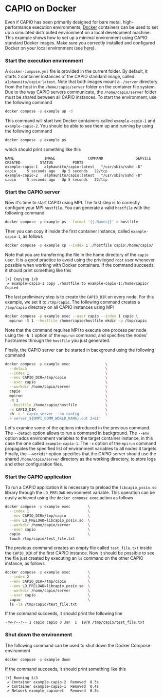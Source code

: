 # CAPIO on Docker

Even if CAPIO has been primarily designed for bare metal, high-performance execution environments, [Docker](https://www.docker.com/) containers can be used to set up a simulated distributed environment on a local development machine. This example shows how to set up a minimal environment using CAPIO standard Docker images. Make sure you correctly installed and configured Docker on your local environment (see [here](https://docs.docker.com/engine/install/)).

### Start the execution environment

A `docker-compose.yml` file is provided in the current folder. By default, it starts `2` container instances of the CAPIO standard image, called `alphaunito/capio:latest`. Note that both images mount a `./server` directory from the host in the `/home/capio/server` folder on the container file system. Due to the way CAPIO servers communicate, the `/home/capio/server` folder must be shared between all CAPIO instances. To start the environment, use the following command

```bash
docker compose -p example up -d 
```

This command will start two Docker containers called `example-capio-1` and `example-capio-2`. You should be able to see them up and running by using the following command

```bash
docker compose -p example ps
```

which should print something like this

```
NAME              IMAGE               COMMAND               SERVICE   CREATED         STATUS         PORTS
example-capio-1   alphaunito/capio:latest   "/usr/sbin/sshd -D"   capio     5 seconds ago   Up 5 seconds   22/tcp
example-capio-2   alphaunito/capio:latest   "/usr/sbin/sshd -D"   capio     5 seconds ago   Up 5 seconds   22/tcp
```

### Start the CAPIO server

Now it's time to start CAPIO using MPI. The first step is to correctly configure your MPI `hostfile`. You can generate a valid `hostfile` with the following command

```bash
docker compose -p example ps --format '{{.Names}}' > hostfile
```

Then you can copy it inside the first container instance, called `example-capio-1`, as follows

```bash
docker compose -p example cp --index 1 ./hostfile capio:/home/capio/
```

Note that you are transferring the file in the home directory of the `capio` user. It is a good practice to avoid using the privileged `root` user whenever possible when working with Docker containers. If the command succeeds, it should print something like this

```
[+] Copying 1/0
 ✔ example-capio-1 copy ./hostfile to example-capio-1:/home/capio/ Copied 
```

The last preliminary step is to create the `CAPIO_DIR` on every node. For this example, we set it to `/tmp/capio`. The following command creates a `/tmp/capio` directory on all CAPIO instances using MPI

```bash
docker compose -p example exec --user capio --index 1 capio \
  mpirun -N 1 --hostfile /home/capio/hostfile mkdir -p /tmp/capio
```

Note that the command requires MPI to execute one process per node using the `-N 1` option of the `mpirun` command, and specifies the nodes' hostnames through the `hostfile` you just generated.

Finally, the CAPIO server can be started in background using the following command

```bash
docker compose -p example exec                \
  --detach                                    \
  --index 1                                   \
  --env CAPIO_DIR=/tmp/capio                  \
  --user capio                                \
  --workdir /home/capio/server                \
  capio                                       \
  mpirun                                      \
  -N 1                                        \
  --hostfile /home/capio/hostfile             \
  -x CAPIO_DIR                                \
  sh -c ' capio_server --no-config            \
  > server_${OMPI_COMM_WORLD_RANK}.out 2>&1'
```

Let's examine some of the options introduced in the previous command. The `--detach` option allows to run a command in background. The `--env` option adds environment variables to the target container instance, in this case the one called `example-capio-1`. The `-x` option of the `mpirun` command propagates the specified list of environment variables to all nodes it targets. Finally, the `--workdir` option specifies that the CAPIO server should use the shared `/home/capio/server` directory as the working directory, to store logs and other configuration files.

### Start the CAPIO application

To run a CAPIO application it is necessary to preload the `libcapio_posix.so` library through the `LD_PRELOAD` environment variable. This operation can be easily achieved using the `docker compose exec` action as follows

```bash
docker compose -p example exec        \
  --index 1                           \
  --env CAPIO_DIR=/tmp/capio          \
  --env LD_PRELOAD=libcapio_posix.so  \
  --workdir /home/capio/server        \
  --user capio                        \
  capio                               \
  touch /tmp/capio/test_file.txt
```

The previous command creates an empty file called `test_file.txt` inside the `CAPIO_DIR` of the first CAPIO instance. Now it should be possible to see the file just created by executing an `ls` command on the other CAPIO instance, as follows

```bash
docker compose -p example exec        \
  --index 2                           \
  --env CAPIO_DIR=/tmp/capio          \
  --env LD_PRELOAD=libcapio_posix.so  \
  --workdir /home/capio/server        \
  --user capio                        \
  capio                               \
  ls -la /tmp/capio/test_file.txt
```

If the command succeeds, it should print the following line

```
-rw-r--r-- 1 capio capio 0 Jan  1  1970 /tmp/capio/test_file.txt
```

### Shut down the environment

The following command can be used to shut down the Docker Compose environment

```bash
docker compose -p example down
```

If the command succeeds, it should print something like this

```
[+] Running 3/3
 ✔ Container example-capio-2  Removed  0.3s 
 ✔ Container example-capio-1  Removed  0.4s 
 ✔ Network example_capionet   Removed  0.3s 
```

